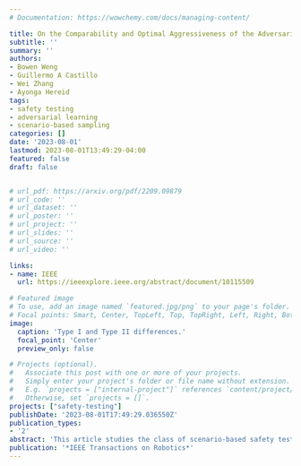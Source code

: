 ```yaml
---
# Documentation: https://wowchemy.com/docs/managing-content/

title: On the Comparability and Optimal Aggressiveness of the Adversarial Scenario-Based Safety Testing of Robots
subtitle: ''
summary: ''
authors:
- Bowen Weng
- Guillermo A Castillo
- Wei Zhang
- Ayonga Hereid
tags: 
- safety testing
- adversarial learning
- scenario-based sampling
categories: []
date: '2023-08-01'
lastmod: 2023-08-01T13:49:29-04:00
featured: false
draft: false


# url_pdf: https://arxiv.org/pdf/2209.09879
# url_code: ''
# url_dataset: ''
# url_poster: ''
# url_project: ''
# url_slides: ''
# url_source: ''
# url_video: ''

links:
- name: IEEE
  url: https://ieeexplore.ieee.org/abstract/document/10115509

# Featured image
# To use, add an image named `featured.jpg/png` to your page's folder.
# Focal points: Smart, Center, TopLeft, Top, TopRight, Left, Right, BottomLeft, Bottom, BottomRight.
image:
  caption: 'Type I and Type II differences.'
  focal_point: 'Center'
  preview_only: false

# Projects (optional).
#   Associate this post with one or more of your projects.
#   Simply enter your project's folder or file name without extension.
#   E.g. `projects = ["internal-project"]` references `content/project/deep-learning/index.md`.
#   Otherwise, set `projects = []`.
projects: ["safety-testing"]
publishDate: '2023-08-01T17:49:29.036550Z'
publication_types:
- '2'
abstract: 'This article studies the class of scenario-based safety testing algorithms in the black-box safety testing configuration. For algorithms sharing the same state–action set coverage with differ- ent sampling distributions, it is commonly believed that prioritizing the exploration of high-risk states and actions leads to a better sam- pling efficiency. Our proposal disputes the above intuition by intro- ducing an impossibility theorem that provably shows that all the safety testing algorithms of the aforementioned difference perform equally well with the same expected sampling efficiency. Moreover, for testing algorithms covering different sets of states and actions, the sampling efficiency criterion is no longer applicable as different algorithms do not necessarily converge to the same termination condition. We then propose a testing aggressiveness definition based on the almost safe set concept along with an unbiased and efficient algorithm that compares the aggressiveness between testing algorithms. Empirical observations from the safety testing of bipedal locomotion controllers and vehicle decision-making modules are also presented to support the proposed theoretical implications and methodologies.'
publication: '*IEEE Transactions on Robotics*'
---
```


<!-- ![d](./featured.png "Definitions: a) Standard lead-vehicle following testing system and its corresponding OSS design. (b) Example of Type-I difference. (c) Example of Type-II difference w.r.t. $\mathcal{TE}^u$. (d) Example of Type-II difference w.r.t.  $\mathcal{TE}^u$. (e) Conceptual illustration of the almost safe set.") -->

